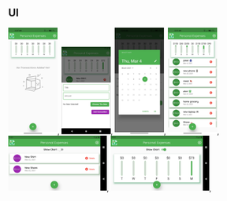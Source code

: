 ## UI
<img src = "ScreenShots/1.jpg" width ="100" heigh = "300">,
<img src = "ScreenShots/5.png" width ="100" heigh = "300">,
<img src = "ScreenShots/3.jpg" width ="100" heigh = "300">,
<img src = "ScreenShots/4.jpg" width ="100" heigh = "300">,
<img src = "ScreenShots/6.png" width ="200" heigh = "40">,
<img src = "ScreenShots/7.png" width ="200" heigh = "40">,


